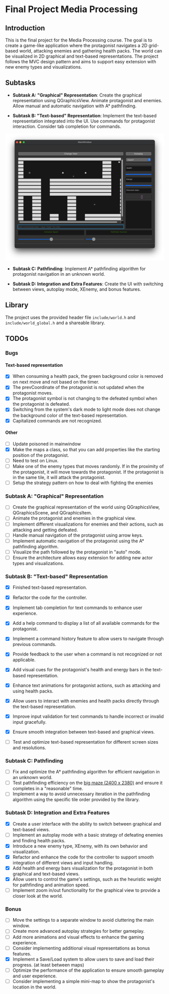 # Final Project Media Processing

## Introduction

This is the final project for the Media Processing course. The goal is to create a game-like application where the protagonist navigates a 2D grid-based world, attacking enemies and gathering health packs. The world can be visualized in 2D graphical and text-based representations. The project follows the MVC design pattern and aims to support easy extension with new enemy types and visualizations.

## Subtasks

- **Subtask A: "Graphical" Representation**: Create the graphical representation using QGraphicsView. Animate protagonist and enemies. Allow manual and automatic navigation with A* pathfinding.

- **Subtask B: "Text-based" Representation**: Implement the text-based representation integrated into the UI. Use commands for protagonist interaction. Consider tab completion for commands.
<!-- insert image in markdown-->
![TextView in macOS](resources/other/TextView_macOS_darkmode.png)

- **Subtask C: Pathfinding**: Implement A* pathfinding algorithm for protagonist navigation in an unknown world.

- **Subtask D: Integration and Extra Features**: Create the UI with switching between views, autoplay mode, XEnemy, and bonus features.

## Library

The project uses the provided header file `include/world.h` and `include/world_global.h` and a shareable library.

## TODOs

### Bugs
#### Text-based representation
- [x] When consuming a health pack, the green background color is removed on next move and not based on the timer.
- [x] The prevCoordinate of the protagonist is not updated when the protagonist moves.
- [x] The protagonist symbol is not changing to the defeated symbol when the protagonist is defeated. 
- [x] Switching from the system's dark mode to light mode does not change the background color of the text-based representation. 
- [x] Capitalized commands are not recognized.

#### Other
- [ ] Update poisoned in mainwindow
- [x] Make the maps a class, so that you can add properties like the starting position of the protagonist.
- [ ] Need to test on Linux.
- [ ] Make one of the enemy types that moves randomly. If in the proximity of the protagonist, it will move towards the protagonist. If the protagonist is in the same tile, it will attack the protagonist.
- [ ] Setup the strategy pattern on how to deal with fighting the enemies

### Subtask A: "Graphical" Representation
- [ ] Create the graphical representation of the world using QGraphicsView, QGraphicsScene, and QGraphicsItem.
- [ ] Animate the protagonist and enemies in the graphical view.
- [ ] Implement different visualizations for enemies and their actions, such as attacking and getting defeated.
- [ ] Handle manual navigation of the protagonist using arrow keys.
- [ ] Implement automatic navigation of the protagonist using the A* pathfinding algorithm.
- [ ] Visualize the path followed by the protagonist in "auto" mode.
- [ ] Ensure the architecture allows easy extension for adding new actor types and visualizations.

### Subtask B: "Text-based" Representation
- [x] Finished text-based representation.
- [x] Refactor the code for the controller.
- [x] Implement tab completion for text commands to enhance user experience.
- [x] Add a help command to display a list of all available commands for the protagonist.
- [x] Implement a command history feature to allow users to navigate through previous commands.
- [x] Provide feedback to the user when a command is not recognized or not applicable.
- [x] Add visual cues for the protagonist's health and energy bars in the text-based representation.
- [x] Enhance text animations for protagonist actions, such as attacking and using health packs.
- [x] Allow users to interact with enemies and health packs directly through the text-based representation.
- [x] Improve input validation for text commands to handle incorrect or invalid input gracefully.
- [x] Ensure smooth integration between text-based and graphical views.
- [ ] Test and optimize text-based representation for different screen sizes and resolutions.


### Subtask C: Pathfinding
- [ ] Fix and optimize the A* pathfinding algorithm for efficient navigation in an unknown world.
- [ ] Test pathfinding efficiency on the [big maze (2400 x 2380)](resources/world_images/maze3.png) and ensure it completes in a "reasonable" time.
- [ ] Implement a way to avoid unnecessary iteration in the pathfinding algorithm using the specific tile order provided by the library.

### Subtask D: Integration and Extra Features
- [x] Create a user interface with the ability to switch between graphical and text-based views.
- [ ] Implement an autoplay mode with a basic strategy of defeating enemies and finding health packs.
- [x] Introduce a new enemy type, XEnemy, with its own behavior and visualization.
- [x] Refactor and enhance the code for the controller to support smooth integration of different views and input handling.
- [x] Add health and energy bars visualization for the protagonist in both graphical and text-based views.
- [x] Allow users to control the game's settings, such as the heuristic weight for pathfinding and animation speed.
- [ ] Implement zoom in/out functionality for the graphical view to provide a closer look at the world.

### Bonus
- [ ] Move the settings to a separate window to avoid cluttering the main window.
- [ ] Create more advanced autoplay strategies for better gameplay.
- [ ] Add more animations and visual effects to enhance the gaming experience.
- [ ] Consider implementing additional visual representations as bonus features.
- [x] Implement a Save/Load system to allow users to save and load their progress. (at least between maps)
- [ ] Optimize the performance of the application to ensure smooth gameplay and user experience.
- [ ] Consider implementing a simple mini-map to show the protagonist's location in the world.